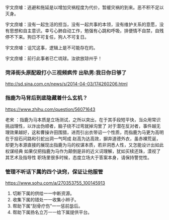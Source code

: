 宇文庶噱：逃避和拖延是以增加灾祸程度为代价，暂缓灾祸的到来。恶不积不足以灭身。

宇文庶噱：没有一起生活的担当，没有一起共事的本领，没有维护关系的意愿，没有思想和自主意识。幸亏心肺自动工作，勉强有心跳和呼吸，排便情不自禁，自残停不下来。狗日不可复任，狗人不可复日。

宇文庶噱：诅咒这事，逻辑上是不可能存在的。

宇文庶噱：前行此事者已亡琉球。汝欲放琼州乎！

### 菏泽街头原配殴打小三视频疯传 出轨男:我日你日够了
http://sd.sina.com.cn/news/s/2014-04-03/174260206.html

### 指鹿为马背后到底隐藏着什么玄机？
https://www.zhihu.com/question/56071643

老宋
：指鹿为马本质是立场测试，之所以突出，在于其手段短平快，当众用常识挑战理性，以诈出伪顺者，脑子绕不过弯就掉沟里了
对于潜在反对者，事件越无理效果越好，这和曹操许田围猎，进而引出衣带诏一个性质，而指鹿为马更为高明在于投石问路和引蛇出洞一气呵成
赵高为达高效，摒弃道德外衣，虽赤裸荒诞，却更为本源直接的展现出指鹿为马的权谋本质，若非洞悉人性，又怎能设计出如此权谋经典
如果仅把指鹿为马作为颠倒是非的近义词理解，犹如买椟还珠，漠视了其艺术及指导性
职场里很多时候，态度立场大于答案本身，请保持警觉性。

### 管理不听话下属的四个诀窍，保证让他服管
https://www.sohu.com/a/270353755_100145913

1. 切断下属的供给一一中断资源。
2. 收集下属的错处一一收集小辫子。
3. 帮助下属“刮骨疗伤”一一惩前毖后。
4. 帮助下属扬名立万一一给下属提供平台。
